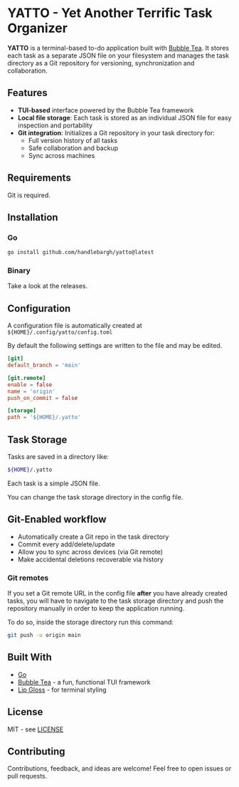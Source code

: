 # YATTO - Yet Another Terrific Task Organizer

**YATTO** is a terminal-based to-do application built with
[Bubble Tea](https://github.com/charmbracelet/bubbletea). It stores each task as
a separate JSON file on your filesystem and manages the
task directory as a Git repository for versioning, synchronization and collaboration.

## Features

- **TUI-based** interface powered by the Bubble Tea framework
- **Local file storage**: Each task is stored as an individual JSON file for easy inspection and portability
- **Git integration**: Initializes a Git repository in your task directory for:
  - Full version history of all tasks
  - Safe collaboration and backup
  - Sync across machines

## Requirements

Git is required.

## Installation

### Go

```bash
go install github.com/handlebargh/yatto@latest
```

### Binary

Take a look at the releases.

## Configuration

A configuration file is automatically created at `${HOME}/.config/yatto/config.toml`

By default the following settings are written to the file and may be edited.

```toml
[git]
default_branch = 'main'

[git.remote]
enable = false
name = 'origin'
push_on_commit = false

[storage]
path = '${HOME}/.yatto'
```

## Task Storage

Tasks are saved in a directory like:

```bash
${HOME}/.yatto
```

Each task is a simple JSON file.

You can change the task storage directory in the config file.

## Git-Enabled workflow

- Automatically create a Git repo in the task directory
- Commit every add/delete/update
- Allow you to sync across devices (via Git remote)
- Make accidental deletions recoverable via history

### Git remotes

If you set a Git remote URL in the config file **after**
you have already created tasks, you will have to navigate
to the task storage directory and push the repository manually
in order to keep the application running.

To do so, inside the storage directory run this command:

```bash
git push -u origin main
```

## Built With

- [Go](https://go.dev)
- [Bubble Tea](https://github.com/charmbracelet/bubbletea) - a fun, functional TUI framework
- [Lip Gloss](https://github.com/charmbracelet/lipgloss) - for terminal styling

## License

MIT - see [LICENSE](LICENSE)

## Contributing

Contributions, feedback, and ideas are welcome! Feel free to open issues or pull requests.
